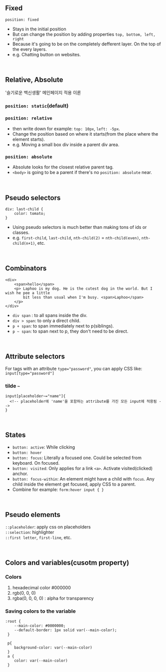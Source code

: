 ## Fixed
```position: fixed```
- Stays in the initial position
- But can change the position by adding properties ```top, bottom, left, right```
- Because it's going to be on the completely defferent layer. On the top of the every layers.
- e.g. Chatting button on websites.

<br/>

## Relative, Absolute
'슬기로운 백신생활' 메인페이지 적용 이론
### ```position: static```(default)

### ```position: relative```
- then write down for example: ```top: 10px```, ```left: -5px```.
- Change the position based on where it starts(from the place where the element starts).
- e.g. Moving a small box div inside a parent div area.

### ```position: absolute```
- Absolute looks for the closest relative parent tag.
- ```<body>``` is going to be a parent if there's no ```position: absolute``` near.

<br/>

## Pseudo selectors 
```
div: last-child {
    color: tomato;
}
```
- Using pseudo selectors is much better than making tons of ids or classes.
- e.g. ```first-child```, ```last-child```, ```nth-child(2)``` = ```nth-child(even)```, ```nth-child(n+1)```, etc.

<br/>

## Combinators
```
<div>
    <span>hello</span>
    <p> Laphoo is my dog. He is the cutest dog in the world. But I wish he pee a little
        bit less than usual when I'm busy. <span>Laphoo</span>
    </p>
</div>
```
- ```div span``` : to all spans inside the div.
- ```div > span```: to only a direct child.
- ```p + span```: to span immediately next to p(siblings).
- ```p ~ span```: to span next to p, they don't need to be direct.

<br/>

## Attribute selectors
For tags with an attribute ```type="password"```, you can apply CSS like: ```input[type="password"]```      

### tilde ```~```
```
input[placeholder~="name"]{
  <!-- placeholder에 'name'을 포함하는 attribute를 가진 모든 input에 적용됨 -->
}
```

<br/>

## States
- ```button: active```: While clicking
- ```button: hover```
- ```button: focus```: Literally a focused one. Could be selected from keyboard. On focused.
- ```button: visited```: Only applies for a link ```<a>```. Activate visited(clicked) anchor.
- ```button: focus-within```: An element might have a child with ```focus```. Any child inside the element get focused, apply CSS to a parent.
- Combine for example: ```form:hover input { }```

<br/>

## Pseudo elements
```::placeholder```: apply css on placeholders      
```::selection```: highlighter          
```::first letter```, ```first-line```, etc.

<br/>

## Colors and variables(cusotm property)
### Colors
1. hexadecimal color #000000
2. rgb(0, 0, 0)
3. rgba(0, 0, 0, 0) : alpha for transparency

### Saving colors to the variable
```
:root {
    --main-color: #0000000;
    --default-border: 1px solid var(--main-color);
 }
 
 p{
    background-color: var(--main-color)
 }
 a {
    color: var(--main-color)
 }
```
